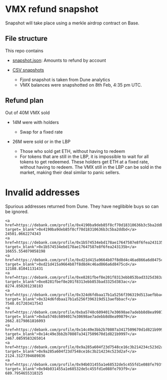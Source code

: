 # VMX refund snapshot

Snapshot will take place using a merkle airdrop contract on Base.

## File structure

This repo contains

- [snapshot.json](/snapshot.json): Amounts to refund by account

- [CSV snapshots](/snapshots/)
  - Fjord snapshot is taken from Dune analytics
  - VMX balances were snapshotted on 8th Feb, 4:35 pm UTC.

## Refund plan

Out of 40M VMX sold

- 14M were with holders
  - Swap for a fixed rate

- 26M were sold or in the LBP
  - Those who sold get ETH, without having to redeem
  - For tokens that are still in the LBP, it is impossible to wait for all tokens to get redeemed. These holders get ETH at a fixed rate, without having to redeem. The VMX still in the LBP can be sold in the market, making their deal similar to panic sellers.

# Invalid addresses

Spurious addresses returned from Dune. They have neglibible buys so can be ignored.

```
<a href=https://debank.com/profile/0x4190ba9deb85f8cf70d18310636b3c5ba2ddbd target=_blank">0x4190ba9deb85f8cf70d18310636b3c5ba2ddbd</a> 24501.0662274343
<a href=https://debank.com/profile/0x1b574534ebd178ae17647587e8f6fea243135b target=_blank">0x1b574534ebd178ae17647587e8f6fea243135b</a> 16655.554079058198
<a href=https://debank.com/profile/0xd21d415a9664b87f8d8d4c46ad866a6d8475cd target=_blank">0xd21d415a9664b87f8d8d4c46ad866a6d8475cd</a> 12188.81041131431
<a href=https://debank.com/profile/0xe8281fbef8e201f8313ebb853bad3325d383ac target=_blank">0xe8281fbef8e201f8313ebb853bad3325d383ac</a> 8274.850201238183
<a href=https://debank.com/profile/0x324d6fdbaa17b1a5256f396319d513aefbbacf target=_blank">0x324d6fdbaa17b1a5256f396319d513aefbbacf</a> 7540.017203417543
<a href=https://debank.com/profile/0xba5748c6094017e30698ae7adebb8d8ea99879 target=_blank">0xba5748c6094017e30698ae7adebb8d8ea99879</a> 2662.8179861816093
<a href=https://debank.com/profile/0x14c49e3bb2b70807a3417509670d1d821b9997 target=_blank">0x14c49e3bb2b70807a3417509670d1d821b9997</a> 2467.0859583265014
<a href=https://debank.com/profile/0x9a285a604f23d7548ce16c3b214234c523d2af target=_blank">0x9a285a604f23d7548ce16c3b214234c523d2af</a> 2124.3127394689836
<a href=https://debank.com/profile/0x94b031455a1e68532de5c455fd1e088fe793f9 target=_blank">0x94b031455a1e68532de5c455fd1e088fe793f9</a> 689.7954655318325
```